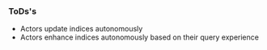 ### ToDs's

-   Actors update indices autonomously
-   Actors enhance indices autonomously based on their query experience